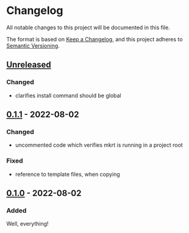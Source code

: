 # Changelog

All notable changes to this project will be documented in this file.

The format is based on [Keep a Changelog](https://keepachangelog.com/en/1.0.0),
and this project adheres to [Semantic Versioning](https://semver.org/spec/v2.0.0).

## [Unreleased]

### Changed

- clarifies install command should be global

## [0.1.1] - 2022-08-02

### Changed

- uncommented code which verifies mkrt is running in a project root

### Fixed

- reference to template files, when copying

## [0.1.0] - 2022-08-02

### Added

Well, everything!

[unreleased]: https://github.com/j4w8n/mkrt/compare/v0.1.1...HEAD
[0.1.1]: https://github.com/j4w8n/mkrt/compare/v0.1.0...v0.1.1
[0.1.0]: https://github.com/j4w8n/mkrt/releases/tag/v0.1.0